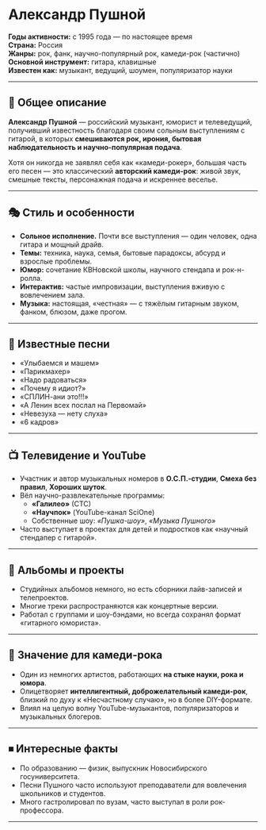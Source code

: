 # Александр Пушной

**Годы активности:** с 1995 года — по настоящее время  
**Страна:** Россия  
**Жанры:** рок, фанк, научно-популярный рок, камеди-рок (частично)  
**Основной инструмент:** гитара, клавишные  
**Известен как:** музыкант, ведущий, шоумен, популяризатор науки

---

## 📖 Общее описание

**Александр Пушной** — российский музыкант, юморист и телеведущий, получивший известность благодаря своим сольным выступлениям с гитарой, в которых **смешиваются рок, ирония, бытовая наблюдательность и научно-популярная подача**.

Хотя он никогда не заявлял себя как «камеди-рокер», большая часть его песен — это классический **авторский камеди-рок**: живой звук, смешные тексты, персонажная подача и искреннее веселье.

---

## 🎭 Стиль и особенности

- **Сольное исполнение.** Почти все выступления — один человек, одна гитара и мощный драйв.  
- **Темы:** техника, наука, семья, бытовые парадоксы, абсурд и взрослые проблемы.  
- **Юмор:** сочетание КВНовской школы, научного стендапа и рок-н-ролла.  
- **Интерактив:** частые импровизации, выступления вживую с вовлечением зала.  
- **Музыка:** настоящая, «честная» — с тяжёлым гитарным звуком, фанком, блюзом, даже прогом.

---

## 🎵 Известные песни

- «Улыбаемся и машем»  
- «Парикмахер»  
- «Надо радоваться»  
- «Почему я идиот?»  
- «СПЛИН-ани это!!!»  
- «А Ленин всех послал на Первомай»  
- «Невезуха — нету слуха»  
- «6 кадров»  

---

## 📺 Телевидение и YouTube

- Участник и автор музыкальных номеров в **О.С.П.-студии**, **Смеха без правил**, **Хороших шуток**.  
- Вёл научно-развлекательные программы:  
  - **«Галилео»** (СТС)  
  - **«Научпок»** (YouTube-канал SciOne)  
  - Собственные шоу: *«Пушка-шоу»*, *«Музыка Пушного»*  
- Часто выступает в проектах для детей и подростков как «научный стендапер с гитарой».

---

## 🎸 Альбомы и проекты

- Студийных альбомов немного, но есть сборники лайв-записей и телепроектов.  
- Многие треки распространяются как концертные версии.  
- Работал с группами и шоу-бэндами, но всегда сохранял формат «гитарного юмориста».

---

## 🧭 Значение для камеди-рока

- Один из немногих артистов, работающих **на стыке науки, рока и юмора**.  
- Олицетворяет **интеллигентный, доброжелательный камеди-рок**, близкий по духу к «Несчастному случаю», но в более DIY-формате.  
- Влиял на целую волну YouTube-музыкантов, популяризаторов и музыкальных блогеров.

---

## ⏹ Интересные факты

- По образованию — физик, выпускник Новосибирского госуниверситета.  
- Песни Пушного часто используют преподаватели для вовлечения школьников и студентов.  
- Много гастролировал по вузам, часто выступал в роли рок-профессора.

---

